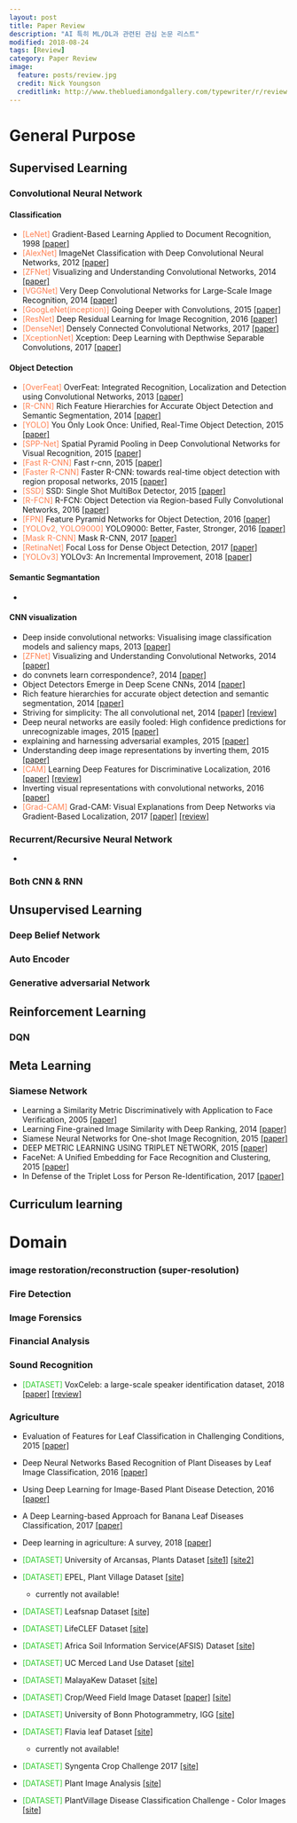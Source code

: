 ```yaml
---
layout: post
title: Paper Review
description: "AI 특히 ML/DL과 관련된 관심 논문 리스트"
modified: 2018-08-24
tags: [Review]
category: Paper Review
image:
  feature: posts/review.jpg
  credit: Nick Youngson
  creditlink: http://www.thebluediamondgallery.com/typewriter/r/review.html
---
```


<style>
:root {
    --main-txt-color: coral;
    --main-txt-datset-color: LimeGreen;
}
</style>

# General Purpose
## Supervised Learning
### Convolutional Neural Network
#### Classification
- <span style="color:var(--main-txt-color)">[LeNet]</span> Gradient-Based Learning Applied to Document Recognition, 1998 [[paper]](http://yann.lecun.com/exdb/publis/pdf/lecun-01a.pdf)
- <span style="color:var(--main-txt-color)">[AlexNet]</span> ImageNet Classification with Deep Convolutional Neural Networks, 2012 [[paper]](http://papers.nips.cc/paper/4824-imagenet-classification-with-deep-convolutional-neural-networks.pdf)
- <span style="color:var(--main-txt-color)">[ZFNet]</span> Visualizing and Understanding Convolutional Networks, 2014 [[paper]](https://arxiv.org/pdf/1311.2901.pdf)
- <span style="color:var(--main-txt-color)">[VGGNet]</span> Very Deep Convolutional Networks for Large-Scale Image Recognition, 2014 [[paper]](https://arxiv.org/pdf/1409.1556.pdf)
- <span style="color:var(--main-txt-color)">[GoogLeNet(inception)]</span> Going Deeper with Convolutions, 2015 [[paper]](https://www.cv-foundation.org/openaccess/content_cvpr_2015/papers/Szegedy_Going_Deeper_With_2015_CVPR_paper.pdf)
- <span style="color:var(--main-txt-color)">[ResNet]</span> Deep Residual Learning for Image Recognition, 2016 [[paper]](https://www.cv-foundation.org/openaccess/content_cvpr_2016/papers/He_Deep_Residual_Learning_CVPR_2016_paper.pdf)
- <span style="color:var(--main-txt-color)">[DenseNet]</span> Densely Connected Convolutional Networks, 2017 [[paper]](http://openaccess.thecvf.com/content_cvpr_2017/papers/Huang_Densely_Connected_Convolutional_CVPR_2017_paper.pdf)
- <span style="color:var(--main-txt-color)">[XceptionNet]</span> Xception: Deep Learning with Depthwise Separable Convolutions, 2017 [[paper]](http://openaccess.thecvf.com/content_cvpr_2017/papers/Chollet_Xception_Deep_Learning_CVPR_2017_paper.pdf)

#### Object Detection
- <span style="color:var(--main-txt-color)">[OverFeat]</span> OverFeat: Integrated Recognition, Localization and Detection using Convolutional Networks, 2013 [[paper]](https://arxiv.org/abs/1312.6229)
- <span style="color:var(--main-txt-color)">[R-CNN]</span> Rich Feature Hierarchies for Accurate Object Detection and Semantic Segmentation, 2014 [[paper]](https://www.cv-foundation.org/openaccess/content_cvpr_2014/papers/Girshick_Rich_Feature_Hierarchies_2014_CVPR_paper.pdf)
- <span style="color:var(--main-txt-color)">[YOLO]</span> You Only Look Once: Unified, Real-Time Object Detection, 2015 [[paper]](https://arxiv.org/pdf/1506.02640.pdf)
- <span style="color:var(--main-txt-color)">[SPP-Net]</span> Spatial Pyramid Pooling in Deep Convolutional Networks for Visual Recognition, 2015 [[paper]](https://ieeexplore.ieee.org/abstract/document/7005506/)
- <span style="color:var(--main-txt-color)">[Fast R-CNN]</span> Fast r-cnn, 2015 [[paper]](https://www.cv-foundation.org/openaccess/content_iccv_2015/papers/Girshick_Fast_R-CNN_ICCV_2015_paper.pdf)
- <span style="color:var(--main-txt-color)">[Faster R-CNN]</span> Faster R-CNN: towards real-time object detection with region proposal networks, 2015 [[paper]](http://papers.nips.cc/paper/5638-faster-r-cnn-towards-real-time-object-detection-with-region-proposal-networks.pdf)
- <span style="color:var(--main-txt-color)">[SSD]</span> SSD: Single Shot MultiBox Detector, 2015 [[paper]](https://arxiv.org/pdf/1512.02325.pdf)
- <span style="color:var(--main-txt-color)">[R-FCN]</span> R-FCN: Object Detection via Region-based Fully Convolutional Networks, 2016 [[paper]](https://arxiv.org/pdf/1605.06409.pdf)
- <span style="color:var(--main-txt-color)">[FPN]</span> Feature Pyramid Networks for Object Detection, 2016 [[paper]](https://arxiv.org/pdf/1612.03144.pdf)
- <span style="color:var(--main-txt-color)">[YOLOv2, YOLO9000]</span> YOLO9000: Better, Faster, Stronger, 2016 [[paper]](https://arxiv.org/pdf/1612.08242.pdf)
- <span style="color:var(--main-txt-color)">[Mask R-CNN]</span> Mask R-CNN, 2017 [[paper]](https://ieeexplore.ieee.org/abstract/document/8237584/)
- <span style="color:var(--main-txt-color)">[RetinaNet]</span> Focal Loss for Dense Object Detection, 2017 [[paper]](https://arxiv.org/pdf/1708.02002.pdf)
- <span style="color:var(--main-txt-color)">[YOLOv3]</span> YOLOv3: An Incremental Improvement, 2018 [[paper]](https://pjreddie.com/media/files/papers/YOLOv3.pdf)

#### Semantic Segmantation
-

#### CNN visualization
- Deep inside convolutional networks: Visualising image classification models and saliency maps, 2013 [[paper]](https://arxiv.org/pdf/1312.6034.pdf)
- <span style="color:var(--main-txt-color)">[ZFNet]</span> Visualizing and Understanding Convolutional Networks, 2014 [[paper]](https://arxiv.org/pdf/1311.2901.pdf)
- do convnets learn correspondence?, 2014 [[paper]](http://papers.nips.cc/paper/5420-do-convnets-learn-correspondence.pdf)
- Object Detectors Emerge in Deep Scene CNNs, 2014 [[paper]](https://arxiv.org/pdf/1412.6856.pdf)
- Rich feature hierarchies for accurate object detection and semantic segmentation, 2014 [[paper]](https://www.cv-foundation.org/openaccess/content_cvpr_2014/papers/Girshick_Rich_Feature_Hierarchies_2014_CVPR_paper.pdf)
- Striving for simplicity: The all convolutional net, 2014 [[paper]](https://arxiv.org/pdf/1412.6806.pdf) [[review]](/cnn%20visualization/All-Convnet/)
- Deep neural networks are easily fooled: High confidence predictions for unrecognizable images, 2015 [[paper]](https://www.cv-foundation.org/openaccess/content_cvpr_2015/papers/Nguyen_Deep_Neural_Networks_2015_CVPR_paper.pdf)
- explaining and harnessing adversarial examples, 2015 [[paper]](https://arxiv.org/pdf/1412.6572.pdf)
- Understanding deep image representations by inverting them, 2015 [[paper]](https://www.cv-foundation.org/openaccess/content_cvpr_2015/papers/Mahendran_Understanding_Deep_Image_2015_CVPR_paper.pdf)
- <span style="color:var(--main-txt-color)">[CAM]</span> Learning Deep Features for Discriminative Localization, 2016 [[paper]](https://www.cv-foundation.org/openaccess/content_cvpr_2016/papers/Zhou_Learning_Deep_Features_CVPR_2016_paper.pdf) [[review]](/cnn%20visualization/CAM/)
- Inverting visual representations with convolutional networks, 2016 [[paper]](https://www.cv-foundation.org/openaccess/content_cvpr_2016/papers/Dosovitskiy_Inverting_Visual_Representations_CVPR_2016_paper.pdf)
- <span style="color:var(--main-txt-color)">[Grad-CAM]</span> Grad-CAM: Visual Explanations from Deep Networks via Gradient-Based Localization, 2017 [[paper]](http://openaccess.thecvf.com/content_ICCV_2017/papers/Selvaraju_Grad-CAM_Visual_Explanations_ICCV_2017_paper.pdf) [[review]](/cnn%20visualization/GradCAM/)

### Recurrent/Recursive Neural Network
-

### Both CNN & RNN

## Unsupervised Learning
### Deep Belief Network
### Auto Encoder
### Generative adversarial Network

## Reinforcement Learning
### DQN

## Meta Learning
### Siamese Network
- Learning a Similarity Metric Discriminatively with Application to Face Verification, 2005 [[paper]](http://yann.lecun.com/exdb/publis/pdf/chopra-05.pdf)
- Learning Fine-grained Image Similarity with Deep Ranking, 2014 [[paper]](https://arxiv.org/pdf/1404.4661.pdf)
- Siamese Neural Networks for One-shot Image Recognition, 2015 [[paper]](https://www.cs.cmu.edu/~rsalakhu/papers/oneshot1.pdf)
- DEEP METRIC LEARNING USING TRIPLET NETWORK, 2015 [[paper]](https://arxiv.org/pdf/1412.6622.pdf)
- FaceNet: A Unified Embedding for Face Recognition and Clustering, 2015 [[paper]](https://arxiv.org/pdf/1503.03832.pdf)
- In Defense of the Triplet Loss for Person Re-Identification, 2017 [[paper]](https://arxiv.org/pdf/1703.07737.pdf)

## Curriculum learning


# Domain
### image restoration/reconstruction (super-resolution)
### Fire Detection
### Image Forensics
### Financial Analysis
### Sound Recognition
- <span style="color:var(--main-txt-datset-color)">[DATASET]</span> VoxCeleb: a large-scale speaker identification dataset, 2018 [[paper]](https://www.robots.ox.ac.uk/~vgg/publications/2017/Nagrani17/nagrani17.pdf) [[review]](/sound%20recognition/VoxCeleb/)

### Agriculture
- Evaluation of Features for Leaf Classification in Challenging Conditions, 2015 [[paper]](https://ieeexplore.ieee.org/stamp/stamp.jsp?tp=&arnumber=7045965)
- Deep Neural Networks Based Recognition of Plant Diseases by Leaf Image Classification, 2016 [[paper]](https://www.hindawi.com/journals/cin/2016/3289801/abs/)
- Using Deep Learning for Image-Based Plant Disease Detection, 2016 [[paper]](https://arxiv.org/ftp/arxiv/papers/1604/1604.03169.pdf)
- A Deep Learning-based Approach for Banana Leaf Diseases Classification, 2017 [[paper]](http://btw2017.informatik.uni-stuttgart.de/slidesandpapers/E1-10/paper_web.pdf)


- Deep learning in agriculture: A survey, 2018 [[paper]](https://reader.elsevier.com/reader/sd/pii/S0168169917308803?token=02BFEA0B3D0F7C34BDA46E7C9E8B866AF2CB401526D908DA60CF0EE228E1FE977C9BC95E37F2E5CD779C196671C3C080)

- <span style="color:var(--main-txt-datset-color)">[DATASET]</span> University of Arcansas, Plants Dataset [[site1]](https://plants.uaex.edu/herbicide/) [[site2]](https://www.uaex.edu/yard-garden/resource-library/diseases/)
- <span style="color:var(--main-txt-datset-color)">[DATASET]</span> EPEL, Plant Village Dataset [[site]](https://plantvillage.psu.edu/)
    + currently not available!
- <span style="color:var(--main-txt-datset-color)">[DATASET]</span> Leafsnap Dataset [[site]](http://leafsnap.com/dataset/)
- <span style="color:var(--main-txt-datset-color)">[DATASET]</span> LifeCLEF Dataset [[site]](https://www.imageclef.org/2014/lifeclef/plant)
- <span style="color:var(--main-txt-datset-color)">[DATASET]</span> Africa Soil Information Service(AFSIS) Dataset [[site]](http://africasoils.net/services/data/)
- <span style="color:var(--main-txt-datset-color)">[DATASET]</span> UC Merced Land Use Dataset [[site]](http://weegee.vision.ucmerced.edu/datasets/landuse.html)
- <span style="color:var(--main-txt-datset-color)">[DATASET]</span> MalayaKew Dataset [[site]](http://web.fsktm.um.edu.my/~cschan/downloads_MKLeaf_dataset.html)
- <span style="color:var(--main-txt-datset-color)">[DATASET]</span> Crop/Weed Field Image Dataset [[paper]](https://pdfs.semanticscholar.org/58a0/9b1351ddb447e6abdede7233a4794d538155.pdf) [[site]](https://github.com/cwfid/dataset)
- <span style="color:var(--main-txt-datset-color)">[DATASET]</span> University of Bonn Photogrammetry, IGG [[site]](http://www.ipb.uni-bonn.de/data/)
- <span style="color:var(--main-txt-datset-color)">[DATASET]</span> Flavia leaf Dataset [[site]](http://flavia.sourceforge.net/)
    + currently not available!
- <span style="color:var(--main-txt-datset-color)">[DATASET]</span> Syngenta Crop Challenge 2017 [[site]](https://www.ideaconnection.com/syngenta-crop-challenge/challenge.php)
- <span style="color:var(--main-txt-datset-color)">[DATASET]</span> Plant Image Analysis [[site]](https://www.plant-image-analysis.org/dataset)
- <span style="color:var(--main-txt-datset-color)">[DATASET]</span> PlantVillage Disease Classification Challenge - Color Images [[site]](https://zenodo.org/record/1204914#.W6CpEKYzb-g)